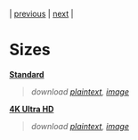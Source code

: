 | [previous](x) | [next](x) |  

# Sizes  
[**Standard**](x)  
> *download [plaintext](x), [image](x)*  

[**4K Ultra HD**](x)  
> *download [plaintext](x), [image](x)*  
